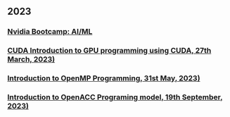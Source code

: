 ## 2023

### [Nvidia Bootcamp: AI/ML](../Bootcamps/ai/introduction.md)

### [CUDA Introduction to GPU programming using CUDA, 27th March, 2023)](../cuda/index.md)

### [Introduction to OpenMP Programming, 31st May, 2023)](../openmp/index.md)

### [Introduction to OpenACC Programing model, 19th September, 2023)](../openacc/index.md)